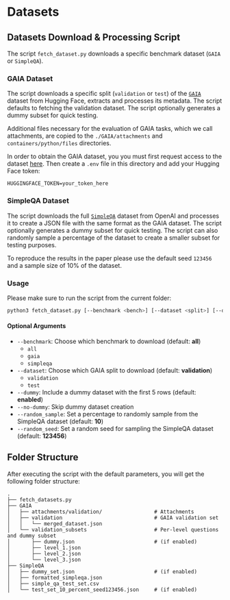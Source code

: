 # Datasets

## Datasets Download & Processing Script

The script `fetch_dataset.py` downloads a specific benchmark dataset (`GAIA` or `SimpleQA`).

### GAIA Dataset

The script downloads a specific split (`validation` or `test`) of the [`GAIA`](https://huggingface.co/datasets/gaia-benchmark/GAIA) dataset from Hugging Face, extracts and processes its metadata.
The script defaults to fetching the validation dataset.
The script optionally generates a dummy subset for quick testing.

Additional files necessary for the evaluation of GAIA tasks, which we call attachments, are copied to the `./GAIA/attachments` and `containers/python/files` directories.

In order to obtain the GAIA dataset, you you must first request access to the dataset [here](https://huggingface.co/datasets/gaia-benchmark/GAIA).
Then create a `.env` file in this directory and add your Hugging Face token:

```
HUGGINGFACE_TOKEN=your_token_here
```

### SimpleQA Dataset

The script downloads the full [`SimpleQA`](https://openaipublic.blob.core.windows.net/simple-evals/simple_qa_test_set.csv) dataset from OpenAI and processes it to create a JSON file with the same format as the GAIA dataset.
The script optionally generates a dummy subset for quick testing.
The script can also randomly sample a percentage of the dataset to create a smaller subset for testing purposes.

To reproduce the results in the paper please use the default seed `123456` and a sample size of 10% of the dataset.

### Usage

Please make sure to run the script from the current folder:

```bash
python3 fetch_dataset.py [--benchmark <bench>] [--dataset <split>] [--dummy | --no_dummy] [--random_sample <sample_size>] [--random_seed <seed>]
```

#### Optional Arguments

- `--benchmark`: Choose which benchmark to download (default: **all**)
  - `all`
  - `gaia`
  - `simpleqa`
- `--dataset`: Choose which GAIA split to download (default: **validation**)
  - `validation`
  - `test`
- `--dummy`: Include a dummy dataset with the first 5 rows (default: **enabled**)
- `--no-dummy`: Skip dummy dataset creation
- `--random_sample`: Set a percentage to randomly sample from the SimpleQA dataset (default: **10**)
- `--random_seed`: Set a random seed for sampling the SimpleQA dataset (default: **123456**)

## Folder Structure

After executing the script with the default parameters, you will get the following folder structure:

```
.
├── fetch_datasets.py
├── GAIA
│   ├── attachments/validation/                 # Attachments
│   ├── validation                              # GAIA validation set 
│   │   └── merged_dataset.json
│   └── validation_subsets                      # Per-level questions and dummy subset
│       ├── dummy.json                          # (if enabled)
│       ├── level_1.json
│       ├── level_2.json
│       └── level_3.json
├── SimpleQA
│   ├── dummy_set.json                          # (if enabled)  
│   ├── formatted_simpleqa.json
│   ├── simple_qa_test_set.csv
│   └── test_set_10_percent_seed123456.json     # (if enabled)
```
